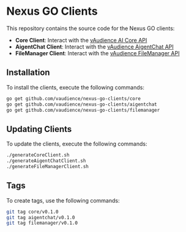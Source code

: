 # Nexus GO Clients

This repository contains the source code for the Nexus GO clients:

- **Core Client**: Interact with the [vAudience AI Core API](https://github.com/vAudience/vaud-ai-core)
- **AigentChat Client**: Interact with the [vAudience AigentChat API](https://github.com/vAudience/aigentchat)
- **FileManager Client**: Interact with the [vAudience FileManager API](https://https://github.com/vAudience/vaud-ai-file-manager)

## Installation

To install the clients, execute the following commands:

```bash
go get github.com/vaudience/nexus-go-clients/core
go get github.com/vaudience/nexus-go-clients/aigentchat
go get github.com/vaudience/nexus-go-clients/filemanager
```

## Updating Clients

To update the clients, execute the following commands:

```bash
./generateCoreClient.sh
./generateAigentChatClient.sh
./generateFileManagerClient.sh
```

## Tags

To create tags, use the following commands:

```bash
git tag core/v0.1.0
git tag aigentchat/v0.1.0
git tag filemanager/v0.1.0
```
